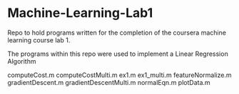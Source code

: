 Machine-Learning-Lab1
=====================

Repo to hold programs written for the completion of the coursera machine learning course lab 1.

The programs within this repo were used to implement a Linear Regression Algorithm

computeCost.m
computeCostMulti.m
ex1.m
ex1_multi.m
featureNormalize.m
gradientDescent.m
gradientDescentMulti.m
normalEqn.m
plotData.m
